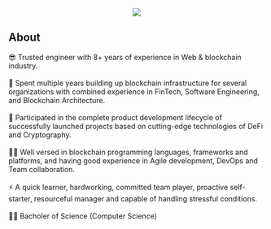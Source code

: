 <p align="center">
  <img src="https://capsule-render.vercel.app/api?text=Senior Blockchain developer&hanimation=fadeIn&type=waving&color=gradient&height=100"/>
</p>

## About

😎 Trusted engineer with 8+ years of experience in Web & blockchain industry.
<br></br>
🔭 Spent multiple years building up blockchain infrastructure for several organizations with combined experience in FinTech, Software Engineering, and Blockchain Architecture.
<br></br>
🚀 Participated in the complete product development lifecycle of successfully launched projects based on cutting-edge technologies of DeFi and Cryptography.
<br></br>
👨‍💻 Well versed in blockchain programming languages, frameworks and platforms,  and having good experience in Agile development, DevOps and Team collaboration.
<br></br>
⚡ A quick learner, hardworking, committed team player, proactive self-starter, resourceful manager and capable of handling stressful conditions.
<br></br>
👨‍🎓 Bacholer of Science (Computer Science)
<br></br>
